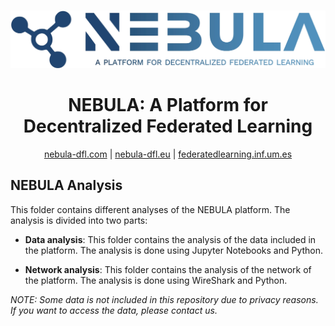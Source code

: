 <!-- PROJECT LOGO -->
<br>
<p align="center">
  <a href="https://github.com/CyberDataLab/nebula">
    <img src="https://raw.githubusercontent.com/CyberDataLab/nebula/5b44d54eec9186f7c9f6351f26cd92b33bd37fdf/docs/_prebuilt/static/nebula-logo.jpg" alt="nebula">
  </a>
  <h1 align="center">NEBULA: A Platform for Decentralized Federated Learning</h1>

  <p align="center">
    <a href="https://nebula-dfl.com">nebula-dfl.com</a> | 
	<a href="https://nebula-dfl.eu">nebula-dfl.eu</a> |
	<a href="https://federeratedlearning.inf.um.es">federatedlearning.inf.um.es</a>
  </p>
</p>

## NEBULA Analysis

This folder contains different analyses of the NEBULA platform. The analysis is divided into two parts:

- **Data analysis**: This folder contains the analysis of the data included in the platform. The analysis is done using Jupyter Notebooks and Python.

- **Network analysis**: This folder contains the analysis of the network of the platform. The analysis is done using WireShark and Python.

_*NOTE:* Some data is not included in this repository due to privacy reasons. If you want to access the data, please contact us._
